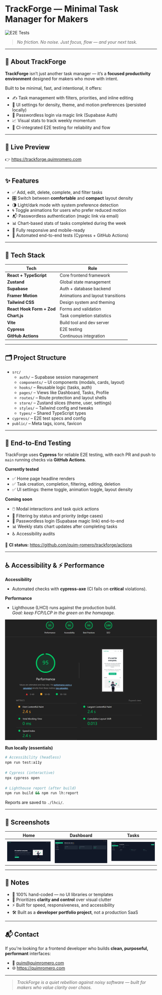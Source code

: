 # TrackForge — Minimal Task Manager for Makers

![E2E Tests](https://github.com/quim-romero/trackforge/actions/workflows/ci.yml/badge.svg)

> _No friction. No noise. Just focus, flow — and your next task._

---

## 🧭 About TrackForge

**TrackForge** isn’t just another task manager — it’s a **focused productivity environment** designed for makers who move with intent.

Built to be minimal, fast, and intentional, it offers:

- ✍️ Task management with filters, priorities, and inline editing  
- 🎯 UI settings for density, theme, and motion preferences (persisted locally)  
- 🔐 Passwordless login via magic link (Supabase Auth)  
- 📈 Visual stats to track weekly momentum  
- 🧪 CI-integrated E2E testing for reliability and flow  

---

## 🚀 Live Preview

👉 https://trackforge.quimromero.com

---

## ✨ Features

- ✅ Add, edit, delete, complete, and filter tasks  
- 🎛️ Switch between **comfortable** and **compact** layout density  
- 🌗 Light/dark mode with system preference detection  
- 🌀 Toggle animations for users who prefer reduced motion  
- 📬 Passwordless authentication (magic link via email)  
- 📊 Chart-based stats of tasks completed during the week  
- 📱 Fully responsive and mobile-ready  
- 🧪 Automated end-to-end tests (Cypress + GitHub Actions)  

---

## 🧠 Tech Stack

| Tech                      | Role                              |
| ------------------------- | --------------------------------- |
| **React + TypeScript**    | Core frontend framework           |
| **Zustand**               | Global state management           |
| **Supabase**              | Auth + database backend           |
| **Framer Motion**         | Animations and layout transitions |
| **Tailwind CSS**          | Design system and theming         |
| **React Hook Form + Zod** | Forms and validation              |
| **Chart.js**              | Task completion statistics        |
| **Vite**                  | Build tool and dev server         |
| **Cypress**               | E2E testing                       |
| **GitHub Actions**        | Continuous integration            |

---

## 🗂 Project Structure

- `src/`  
  - `auth/` – Supabase session management  
  - `components/` – UI components (modals, cards, layout)  
  - `hooks/` – Reusable logic (tasks, auth)  
  - `pages/` – Views like Dashboard, Tasks, Profile  
  - `routes/` – Route protection and layout shells  
  - `store/` – Zustand slices (theme, user, settings)  
  - `styles/` – Tailwind config and tweaks  
  - `types/` – Shared TypeScript types  
- `cypress/` – E2E test specs and config  
- `public/` – Meta tags, icons, favicon  

---

## 🧪 End-to-End Testing

TrackForge uses **Cypress** for reliable E2E testing, with each PR and push to `main` running checks via **GitHub Actions**.

**Currently tested**

- ✅ Home page headline renders  
- ✅ Task creation, completion, filtering, editing, deletion  
- ✅ UI settings: theme toggle, animation toggle, layout density  

**Coming soon**

- 🖱️ Modal interactions and task quick actions  
- 🧭 Filtering by status and priority (edge cases)  
- 🔐 Passwordless login (Supabase magic link) end-to-end  
- 📊 Weekly stats chart updates after completing tasks  
- ♿ Accessibility audits  

🧪 **CI status:** https://github.com/quim-romero/trackforge/actions

---

## ♿ Accessibility & ⚡ Performance

**Accessibility**

- Automated checks with **cypress-axe** (CI fails on **critical** violations).

**Performance**

- Lighthouse (LHCI) runs against the production build.  
  _Goal: keep FCP/LCP in the green on the homepage._

![Lighthouse](./public/lighthouse.png)

**Run locally (essentials)**

```bash
# Accessibility (headless)
npm run test:a11y

# Cypress (interactive)
npx cypress open

# Lighthouse report (after build)
npm run build && npm run lh:report
```

Reports are saved to `./lhci/`.

---

## 📸 Screenshots

| Home                            | Dashboard                                 | Tasks                             |
| ------------------------------- | ----------------------------------------- | --------------------------------- |
| ![Home](./screenshots/home.png) | ![Dashboard](./screenshots/dashboard.png) | ![Tasks](./screenshots/tasks.png) |

---

## 🧩 Notes

- 🧠 100% hand-coded — no UI libraries or templates  
- 🧼 Prioritizes **clarity and control** over visual clutter  
- ⚡ Built for speed, responsiveness, and accessibility  
- 🛠 Built as a **developer portfolio project**, not a production SaaS  

---

## 📬 Contact

If you're looking for a frontend developer who builds **clean, purposeful, performant** interfaces:

- 📧 quim@quimromero.com  
- 🌐 https://quimromero.com

---

> _TrackForge is a quiet rebellion against noisy software — built for makers who value clarity over chaos._
